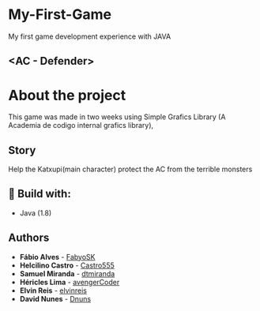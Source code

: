 # My-First-Game

My first game development experience with JAVA

## <AC - Defender>

# About the project

This game was made in two weeks using Simple Grafics Library (A Academia de codigo internal grafics library),

## Story

Help the Katxupi(main character) protect the AC from the terrible monsters

## :rocket: Build with:

- Java (1.8)

## Authors

* **Fábio Alves** - [FabyoSK](https://github.com/FabyoSK)
* **Helcilino Castro** - [Castro555](https://github.com/Castro555)
* **Samuel Miranda** - [dtmiranda](https://github.com/dtmiranda)
* **Héricles Lima** - [avengerCoder](https://github.com/avengerCoder)
* **Elvin Reis** - [elvinreis](https://github.com/elvinreis)
* **David Nunes** - [Dnuns](https://github.com/Dnuns)
